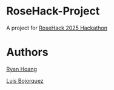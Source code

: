 # RoseHack-Project
A project for [RoseHack 2025 Hackathon](https://rosehack2025.devpost.com)

# Authors
[Ryan Hoang](github.com/Mallowford)

[Luis Bojorquez](https://github.com/lbojo006)
